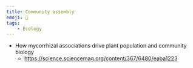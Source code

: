 ```yaml
---
title: Community assembly
emoji: 🌳
tags:
    - Ecology
---
```


* How mycorrhizal associations drive plant population and community biology
    - https://science.sciencemag.org/content/367/6480/eaba1223